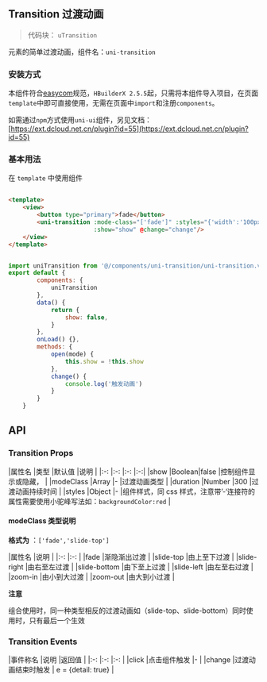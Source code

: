 ## Transition 过渡动画

> 代码块： `uTransition`


元素的简单过渡动画，组件名：`uni-transition`

### 安装方式

本组件符合[easycom](https://uniapp.dcloud.io/collocation/pages?id=easycom)规范，`HBuilderX 2.5.5`起，只需将本组件导入项目，在页面`
template`中即可直接使用，无需在页面中`import`和注册`components`。

如需通过`npm`方式使用`uni-ui`组件，另见文档：[https://ext.dcloud.net.cn/plugin?id=55](https://ext.dcloud.net.cn/plugin?id=55)

### 基本用法

在 ``template`` 中使用组件

```html

<template>
    <view>
        <button type="primary">fade</button>
        <uni-transition :mode-class="['fade']" :styles="{'width':'100px','height':'100px';'backgroundColor':'red'}"
                        :show="show" @change="change"/>
    </view>
</template>
```

``` javascript

import uniTransition from '@/components/uni-transition/uni-transition.vue'
export default {
		components: {
			uniTransition
		},
		data() {
			return {
				show: false,
			}
		},
		onLoad() {},
		methods: {
			open(mode) {
				this.show = !this.show
			},
			change() {
				console.log('触发动画')
			}
		}
	}
```

## API

### Transition Props

|属性名 |类型 |默认值 |说明 | |:-:    |:-:    |:-:                    |:-:| |show |Boolean|false |控制组件显示或隐藏， | |modeClass |Array
|- |过渡动画类型 | |duration |Number |300 |过渡动画持续时间 | |styles |Object |- |组件样式，同 css
样式，注意带’-‘连接符的属性需要使用小驼峰写法如：`backgroundColor:red`    |

#### modeClass 类型说明

**格式为** ：`['fade','slide-top']`

|属性名 |说明 | |:-:            |:-:            | |fade |渐隐渐出过渡 | |slide-top |由上至下过渡 | |slide-right |由右至左过渡 | |slide-bottom
|由下至上过渡 | |slide-left |由左至右过渡 | |zoom-in |由小到大过渡 | |zoom-out |由大到小过渡 |

**注意**

组合使用时，同一种类型相反的过渡动画如（slide-top、slide-bottom）同时使用时，只有最后一个生效

### Transition Events

|事件称名 |说明 |返回值 | |:-:        |:-:                |:-:            | |click |点击组件触发 |- | |change |过渡动画结束时触发 | e = {detail:
true} |
